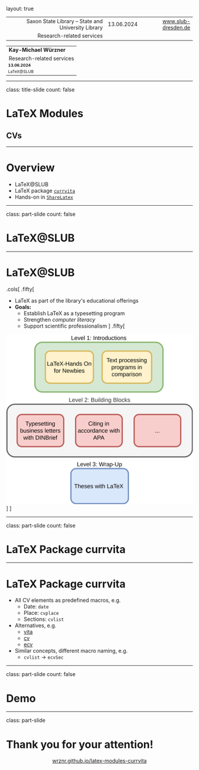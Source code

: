 layout: true

<div class="my-header"></div>

<div class="my-footer">
  <table>
    <tr>
      <td style="text-align:right">Saxon State Library – State and University Library</td>
      <td>13.06.2024</td>
      <td style="text-align:right"><a href="https://www.slub-dresden.de/">www.slub-dresden.de</a></td>
    </tr>
    <tr>
      <td style="text-align:right">Research-related services</td>
      <td />
    </tr>
  </table>
</div>

<div class="my-title-footer">
  <table>
    <tr>
      <td style="text-align:left"><b>Kay-Michael Würzner</b></td>
    </tr>
    <tr>
      <td style="text-align:left">Research-related services</td>
    </tr>
    <tr>
      <td style="font-size:8pt"><b>13.06.2024</b></td>
    </tr>
    <tr>
      <td style="font-size:8pt">LaTeX@SLUB</td>
    </tr>
  </table>
</div>

---

class: title-slide
count: false

# LaTeX Modules
## CVs

---

# Overview

- LaTeX@SLUB
- LaTeX package [`currvita`](https://ctan.org/pkg/currvita)
- Hands-on in [`ShareLatex`](https://tex.zih.tu-dresden.de/)

---

class: part-slide
count: false

# LaTeX@SLUB

---

# LaTeX@SLUB

.cols[
.fifty[
- LaTeX as part of the library's educational offerings
- **Goals:**
  + Establish LaTeX as a typesetting program
  + Strengthen *computer literacy*
  + Support scientific professionalism
]
.fifty[
<img src="img/program_en.svg">
]
]

---

class: part-slide
count: false

# LaTeX Package currvita

---

# LaTeX Package currvita

- All CV elements as predefined macros, e.g.
  + Date: `date`
  + Place: `cvplace`
  + Sections: `cvlist`
- Alternatives, e.g.
  + [vita](https://ctan.org/pkg/vita)
  + [cv](https://ctan.org/pkg/cv)
  + [ecv](https://ctan.org/pkg/ecv)
- Similar concepts, different macro naming, e.g.
  + `cvlist` → `ecvSec`

---

class: part-slide
count: false

# Demo

---

class: part-slide

# Thank you for your attention!

<center>
<a href="https://wrznr.github.io/latex-modules-currvita/#1">wrznr.github.io/latex-modules-currvita</a>
</center>

